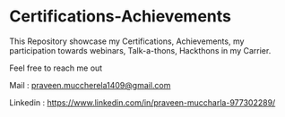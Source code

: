 # Certifications-Achievements
This Repository showcase my Certifications, Achievements, my participation towards webinars, Talk-a-thons, Hackthons in my Carrier.



Feel free to reach me out 

Mail : praveen.muccherela1409@gmail.com


Linkedin : https://www.linkedin.com/in/praveen-muccharla-977302289/
